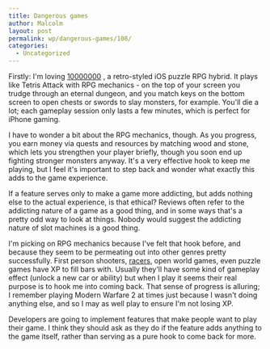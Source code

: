 ```yaml
---
title: Dangerous games
author: Malcolm
layout: post
permalink: wp/dangerous-games/108/
categories:
  - Uncategorized
---
```

Firstly: I'm loving [10000000][1] , a retro-styled iOS puzzle RPG hybrid. It plays like Tetris Attack with RPG mechanics - on the top of your screen you trudge through an eternal dungeon, and you match keys on the bottom screen to open chests or swords to slay monsters, for example. You'll die a lot; each gameplay session only lasts a few minutes, which is perfect for iPhone gaming.

I have to wonder a bit about the RPG mechanics, though. As you progress, you earn money via quests and resources by matching wood and stone, which lets you strengthen your player briefly, though you soon end up fighting stronger monsters anyway. It's a very effective hook to keep me playing, but I feel it's important to step back and wonder what exactly this adds to the game experience.

If a feature serves only to make a game more addicting, but adds nothing else to the actual experience, is that ethical? Reviews often refer to the addicting nature of a game as a good thing, and in some ways that's a pretty odd way to look at things. Nobody would suggest the addicting nature of slot machines is a good thing.

I'm picking on RPG mechanics because I've felt that hook before, and because they seem to be permeating out into other genres pretty successfully. First person shooters, [racers][2], open world games, even puzzle games have XP to fill bars with. Usually they'll have some kind of gameplay effect (unlock a new car or ability) but when I play it seems their real purpose is to hook me into coming back. That sense of progress is alluring; I remember playing Modern Warfare 2 at times just because I wasn't doing anything else, and so I may as well play to ensure I'm not losing XP.

Developers are going to implement features that make people want to play their game. I think they should ask as they do if the feature adds anything to the game itself, rather than serving as a pure hook to come back for more.

 [1]: http://itunes.apple.com/us/app/10000000/id544385071?mt=8&ign-mpt=uo%3D4
 [2]: http://penny-arcade.com/comic/2010/03/12